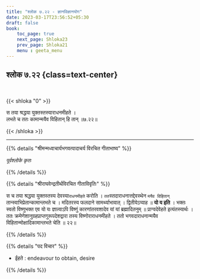 ```yaml
---
title: "श्लोक ७.२२ - ज्ञानविज्ञानयोग"
date: 2023-03-17T23:56:52+05:30
draft: false
book:
    toc_page: true
    next_page: Shloka23
    prev_page: Shloka21
    menu : geeta_menu
---
```




## श्लोक ७.२२ {class=text-center}

<br/>

{{< shloka  "0"  >}}

स तया श्रद्धया युक्तस्तस्याराधनमीहते ।  
लभते च ततः कामान्मयैव विहितान् हि तान् ॥७.२२॥

{{< /shloka >}}

---


{{% details "श्रीमन्मध्वाचार्यभगवत्पादाचर्य विरचित  गीताभाष्य" %}}

*पूर्वश्लोके कृतः*

{{% /details %}}



{{% details "श्रीराघवेन्द्रतीर्थविरचित गीताविवृतिः" %}}

स च तया श्रद्धया युक्तस्तस्य देवस्या`राधनमीहते` करोति । 
`तत`स्तदाराधनात्तद्देवस्थेन `मयैव विहितान्‌` 
तान्स्वाभिप्रेतान्कामान्लभते च ।
मदितरस्य फलदाने सामर्थ्याभावात्‌ । 
द्वितीयेऽप्याह ॥ **यो य इति** ।
भक्तः स्वतो विष्णुभक्त एव यो यः ज्ञात्वाऽपि विष्णुं 
कारणांतरवशादेव यां 
यां ब्रह्मादितनुम्‌ ॥ प्राग्वदेवेहते इत्यंतस्यार्थः । ततः
क्रमेणेशानुग्रहप्राप्तगुरूपदेशद्वारा तस्य 
विष्णोराराधनमीहते । ततो
भगवदाराधनान्मयैव विहितान्मोक्षादिकामान्लभते चेति ॥ २२॥

{{% /details %}}



{{% details "पद विचार" %}}

- ईहते : endeavour to obtain, desire

{{% /details %}}
